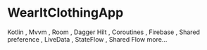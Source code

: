 # WearItClothingApp
Kotlin , Mvvm , Room , Dagger Hilt ,  Coroutines ,  Firebase  , Shared preference  , LiveData , StateFlow , Shared Flow more...
